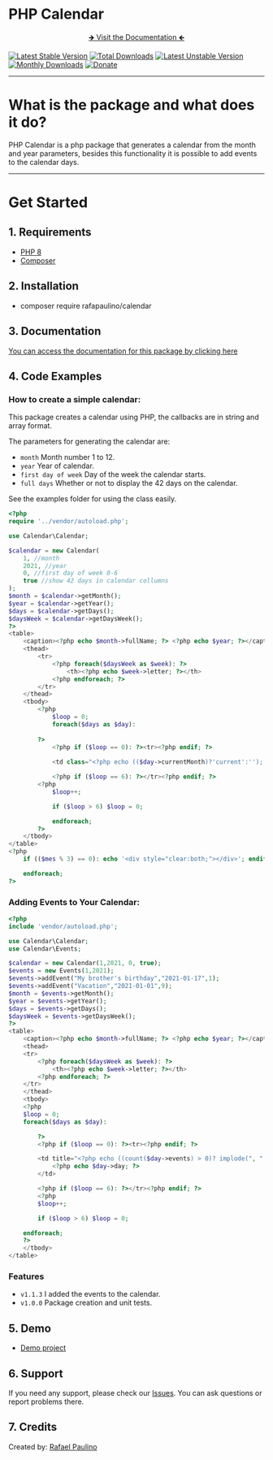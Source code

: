# PHP Calendar

<div align="center">
    <p align="center">
        <a href="https://php-calendar.docsforge.com/" target="_blank">&#129146; Visit the Documentation &#129144;</a>
    </p>
</div>

[![Latest Stable Version](https://poser.pugx.org/php-pagination/php-pagination/v/stable)](https://packagist.org/packages/php-pagination/php-pagination)
[![Total Downloads](https://poser.pugx.org/php-pagination/php-pagination/downloads)](https://packagist.org/packages/php-pagination/php-pagination)
[![Latest Unstable Version](https://poser.pugx.org/php-pagination/php-pagination/v/unstable)](https://packagist.org/packages/php-pagination/php-pagination)
[![Monthly Downloads](https://poser.pugx.org/php-pagination/php-pagination/d/monthly)](https://packagist.org/packages/php-pagination/php-pagination)
[![Donate](https://img.shields.io/badge/Donate-PayPal-green.svg)](https://www.paypal.com/cgi-bin/webscr?cmd=_s-xclick&hosted_button_id=SN4SZRSL5HPZU)

------

# What is the package and what does it do?

PHP Calendar is a php package that generates a calendar from the month and year parameters, besides this functionality it is possible to add events to the calendar days.

---

# Get Started

## 1. Requirements

- [PHP 8](https://www.php.net/releases/8.0/en.php)
- [Composer](https://getcomposer.org/)

## 2. Installation
- composer require rafapaulino/calendar

## 3. Documentation
[You can access the documentation for this package by clicking here](https://php-calendar.docsforge.com/)

## 4. Code Examples

### How to create a simple calendar:

This package creates a calendar using PHP, the callbacks are in string and array format.

The parameters for generating the calendar are:
- `month` Month number 1 to 12.
- `year` Year of calendar.
- `first day of week` Day of the week the calendar starts.
- `full days` Whether or not to display the 42 days on the calendar.

See the examples folder for using the class easily.

```php
<?php
require '../vendor/autoload.php';

use Calendar\Calendar;

$calendar = new Calendar(
    1, //month
    2021, //year
    0, //first day of week 0-6
    true //show 42 days in calendar collumns
);
$month = $calendar->getMonth();
$year = $calendar->getYear();
$days = $calendar->getDays();
$daysWeek = $calendar->getDaysWeek();
?>
<table>
    <caption><?php echo $month->fullName; ?> <?php echo $year; ?></caption>
    <thead>
        <tr>
            <?php foreach($daysWeek as $week): ?>
                <th><?php echo $week->letter; ?></th>
            <?php endforeach; ?>
        </tr>
    </thead>
    <tbody>
        <?php 
            $loop = 0;
            foreach($days as $day):
                
        ?>
            <?php if ($loop == 0): ?><tr><?php endif; ?>
            
            <td class="<?php echo (($day->currentMonth)?'current':''); ?> <?php echo (($day->carbon->isToday() && $day->currentMonth)?'today':''); ?>"><?php echo $day->day; ?></td>

            <?php if ($loop == 6): ?></tr><?php endif; ?> 
        <?php 
            $loop++; 

            if ($loop > 6) $loop = 0;

            endforeach; 
        ?>
    </tbody>
</table>
<?php 
    if (($mes % 3) == 0): echo '<div style="clear:both;"></div>'; endif;

    endforeach; 
?>
```

### Adding Events to Your Calendar:

```php
<?php 
include 'vendor/autoload.php';

use Calendar\Calendar;
use Calendar\Events;

$calendar = new Calendar(1,2021, 0, true);
$events = new Events(1,2021);
$events->addEvent("My brother's birthday","2021-01-17",1);
$events->addEvent("Vacation","2021-01-01",9);
$month = $events->getMonth();
$year = $events->getYear();
$days = $events->getDays();
$daysWeek = $events->getDaysWeek();
?>
<table>
    <caption><?php echo $month->fullName; ?> <?php echo $year; ?></caption>
    <thead>
    <tr>
        <?php foreach($daysWeek as $week): ?>
            <th><?php echo $week->letter; ?></th>
        <?php endforeach; ?>
    </tr>
    </thead>
    <tbody>
    <?php
    $loop = 0;
    foreach($days as $day):

        ?>
        <?php if ($loop == 0): ?><tr><?php endif; ?>

        <td title="<?php echo ((count($day->events) > 0)? implode(", ",$day->events):''); ?>" class="<?php echo (($day->currentMonth)?'current':''); ?> <?php echo (($day->carbon->isToday() && $day->currentMonth)?'today':''); ?> <?php echo ((count($day->events) > 0)? 'events':''); ?>">
            <?php echo $day->day; ?>
        </td>

        <?php if ($loop == 6): ?></tr><?php endif; ?>
        <?php
        $loop++;

        if ($loop > 6) $loop = 0;

    endforeach;
    ?>
    </tbody>
</table>
```

### Features

- `v1.1.3` I added the events to the calendar.
- `v1.0.0` Package creation and unit tests.


## 5. Demo

 - [Demo project](https://projects.rafapaulino.com/php-calendar)

## 6. Support

If you need any support, please check our [Issues](https://github.com/rafapaulino/PHP-Calendar/issues). You can ask questions or report problems there.

## 7. Credits

Created by: [Rafael Paulino](https://github.com/rafapaulino/)